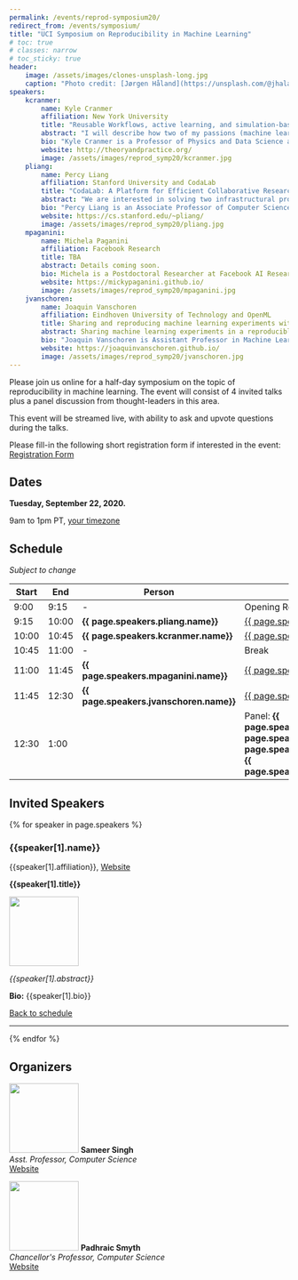 ```yaml
---
permalink: /events/reprod-symposium20/
redirect_from: /events/symposium/
title: "UCI Symposium on Reproducibility in Machine Learning"
# toc: true
# classes: narrow
# toc_sticky: true
header:
    image: /assets/images/clones-unsplash-long.jpg
    caption: "Photo credit: [Jørgen Håland](https://unsplash.com/@jhaland?utm_source=unsplash&utm_medium=referral&utm_content=creditCopyText) on [Unsplash](https://unsplash.com/photos/4yOgRb_b_i4)"
speakers:
    kcranmer:
        name: Kyle Cranmer
        affiliation: New York University
        title: "Reusable Workflows, active learning, and simulation-based inference"
        abstract: "I will describe how two of my passions (machine learning and reproducible workflows) unexpectedly came together. In the context of particle physics, reproducibility is a serious challenge as the data analysis for a typical paper involves large teams working with heterogeneous software environments and loosely connected, informal workflows. However, reproducibility is not a particularly high priority for most physicists. Instead, we emphasized use cases that focused on reusing those workflows to answer new questions, and developed the REANA reproducible research data analysis platform to provide the needed functionality. Now we are developing APIs around these workflows and putting machine learning tools on top. For instance, we have active learning algorithms querying black box functions that are implemented by these workflows. Similarly, we use workflows to wrap complex simulation chains, which provide a causal, generative model with an intractable likelihood. Our recent work on likelihood-free inference (or simulation-based inference), which uses deep learning, leverages these workflows and raises new research questions when viewed holistically."
        bio: "Kyle Cranmer is a Professor of Physics and Data Science at New York University. He is an experimental particle physicists working, primarily, on the Large Hadron Collider, based in Geneva, Switzerland. Professor Cranmer obtained his Ph.D. in Physics from the University of Wisconsin-Madison in 2005 and his B.A. in Mathematics and Physics from Rice University. He was awarded the Presidential Early Career Award for Science and Engineering in 2007 and the National Science Foundation's Career Award in 2009. Professor Cranmer developed a framework that enables collaborative statistical modeling, which was used extensively for the discovery of the Higgs boson in July, 2012. His current interests are at the intersection of physics, statistics, and machine learning."
        website: http://theoryandpractice.org/
        image: /assets/images/reprod_symp20/kcranmer.jpg
    pliang:
        name: Percy Liang
        affiliation: Stanford University and CodaLab
        title: "CodaLab: A Platform for Efficient Collaborative Research"
        abstract: "We are interested in solving two infrastructural problems in data-centric fields such as machine learning: First, an inordinate amount of time is spent on preprocessing datasets, getting other people's code to run, writing evaluation/visualization scripts, with much of this effort duplicated across different research groups.  Second, a only static set of final results are ever published, leaving it up to the reader to guess how the various methods would fare in unreported scenarios.  I will present CodaLab, a new platform which aims to tackle these two problems by creating an online community around sharing and executing immutable components called bundles, thereby streamlining the research process."
        bio: "Percy Liang is an Associate Professor of Computer Science at Stanford University (B.S. from MIT, 2004; Ph.D. from UC Berkeley, 2011).  His two research goals are (i) to make machine learning more robust, fair, and interpretable; and (ii) to make computers easier to communicate with through natural language.  His awards include the Presidential Early Career Award for Scientists and Engineers (2019), IJCAI Computers and Thought Award (2016), an NSF CAREER Award (2016), a Sloan Research Fellowship (2015), and a Microsoft Research Faculty Fellowship (2014)."
        website: https://cs.stanford.edu/~pliang/
        image: /assets/images/reprod_symp20/pliang.jpg
    mpaganini:
        name: Michela Paganini
        affiliation: Facebook Research
        title: TBA
        abstract: Details coming soon.
        bio: Michela is a Postdoctoral Researcher at Facebook AI Research (FAIR) in Menlo Park and an affiliate at Lawrence Berkeley National Lab. She joined Facebook in 2018, after earning a Ph.D. in physics from Yale University. During her graduate studies, she worked on the design, development, and deployment of deep learning algorithms for the ATLAS experiment at CERN, with a focus on computer vision and generative modeling for particle discovery and scientific simulation. Prior to that, she graduated from the University of California, Berkeley with B.A.'s in physics and astrophysics. Her current research focuses on empirically characterizing neural network properties and dynamics in the over-parametrized and under-parametrized regimes using pruning as a tool for model compression. Michela has a broad interest in the science of deep learning, towards developing a fundamental understanding of the inner workings of deep models through rigorous investigation and hypothesis testing, using tools and methodologies from the physical sciences. 
        website: https://mickypaganini.github.io/
        image: /assets/images/reprod_symp20/mpaganini.jpg
    jvanschoren:
        name: Joaquin Vanschoren
        affiliation: Eindhoven University of Technology and OpenML
        title: Sharing and reproducing machine learning experiments with OpenML
        abstract: Sharing machine learning experiments in a reproducible way is a lot of work. However, what if we could automatically track every detail of our experiments and share them together with our results? OpenML is an open online platform where one cannot only share datasets, but also entire machine experiments. It has integrations into many machine learning libraries so that experiments run with these libraries are automatically shared in a fully reproducible way. This also means that the shared experiments can be used in many innovative ways. This talk will cover what is possible today, our experiences with making experiments reproducible, as well as open problems and future plans.
        bio: "Joaquin Vanschoren is Assistant Professor in Machine Learning at the Eindhoven University of Technology. His research focuses on machine learning, meta-learning, and understanding and automating learning. He founded and leads OpenML.org, an open science platform for reproducible machine learning. He received several demo and open data awards, has been tutorial speaker at NeurIPS and ECMLPKDD, and invited speaker at ECDA, StatComp, AutoML@ICML, CiML@NIPS, DEEM@SIGMOD, AutoML@PRICAI, MLOSS@NIPS, and many other occasions. He co-organizes the AutoML and meta-learning workshop series at NIPS and ICML and is co-editor of the book ’Automatic Machine Learning: Methods, Systems, Challenges’."
        website: https://joaquinvanschoren.github.io/
        image: /assets/images/reprod_symp20/jvanschoren.jpg
---
```


<!--div class="notice notice--info">
  <h4>Event Postponed</h4>
  <p>In support of the ongoing protests against systematic and institutionalized racism, in particular, the #ShutdownAcademia and #ShutdownSTEM efforts that is taking place on June 10th, we have decided to postpone the event.</p>
  <p>We will be announcing new dates soon.</p>
  <p><a href="https://www.shutdownstem.com/">Read more about the movement here.</a></p>
  
</div-->

Please join us online for a half-day symposium on the topic of reproducibility in machine learning. 
The event will consist of 4 invited talks plus a panel discussion from thought-leaders in this area.

This event will be streamed live, with ability to ask and upvote questions during the talks.

Please fill-in the following short registration form if interested in the event: [Registration Form](https://forms.gle/rBbvVKQr1rRPDGxe9)

## Dates

**Tuesday, September 22, 2020.**

9am to 1pm PT, [your timezone](https://time.is/0900AM_22_Sept_2020_in_PT?UCI_ML_Reproducibility_Symposium)

## Schedule

_Subject to change_

| Start 	| End   	| Person             	| Topic           	|
|-------	|-------	|--------------------	|-----------------	|
| 9:00  	| 9:15  	| -                  	| Opening Remarks 	|
| 9:15  	| 10:00 	| **{{ page.speakers.pliang.name}}** | [{{ page.speakers.pliang.title}}](#pliang) |
| 10:00  	| 10:45 	| **{{ page.speakers.kcranmer.name}}** | [{{ page.speakers.kcranmer.title}}](#kcranmer) |
| 10:45 	| 11:00 	| -                  	| Break           	|
| 11:00  	| 11:45 	| **{{ page.speakers.mpaganini.name}}** | [{{ page.speakers.mpaganini.title}}](#mpaganini) |
| 11:45  	| 12:30 	| **{{ page.speakers.jvanschoren.name}}** | [{{ page.speakers.jvanschoren.title}}](#jvanschoren) |
| 12:30 	| 1:00  	|                    	| Panel: **{{ page.speakers.kcranmer.name}}**, **{{ page.speakers.pliang.name}}**, **{{ page.speakers.mpaganini.name}}**, **{{ page.speakers.jvanschoren.name}}**	|

## Invited Speakers

<div>
{% for speaker in page.speakers %}
    <h3 id="{{speaker[0]}}">{{speaker[1].name}}</h3>
    {{speaker[1].affiliation}}, <a href="{{speaker[1].website}}" class="btn btn">Website</a>    
    <div>
    <p><b>{{speaker[1].title}}</b></p>
    <img class="align-left" width="125px" src="{{ site.url }}{{ site.baseurl }}{{ speaker[1].image }}">
    <p><i>{{speaker[1].abstract}}</i></p>
    <p><b>Bio:</b> {{speaker[1].bio}}</p>
    <p><a href="#schedule">Back to schedule</a></p>
    </div>
    <hr>
{% endfor %}
</div>

## Organizers

<div>
<p>
<img class="align-left" width="125px" src="{{ site.url }}{{ site.baseurl }}/assets/images/sameer-singh.jpg">
<b>Sameer Singh</b><br/>
<i>Asst. Professor, Computer Science</i><br>
<a href="http://sameersingh.org" class="btn btn">Website</a>
</p>
</div>
<div>
<p>
<img class="align-left" width="125px" src="{{ site.url }}{{ site.baseurl }}/assets/images/padhraic-smyth.jpg">
<b>Padhraic Smyth</b><br/>
<i>Chancellor's Professor, Computer Science</i><br>
<a href="https://www.ics.uci.edu/~smyth/" class="btn">Website</a>
</p>
</div>
